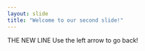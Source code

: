 ```yaml
---
layout: slide
title: "Welcome to our second slide!"
---
```

THE NEW LINE
Use the left arrow to go back!
